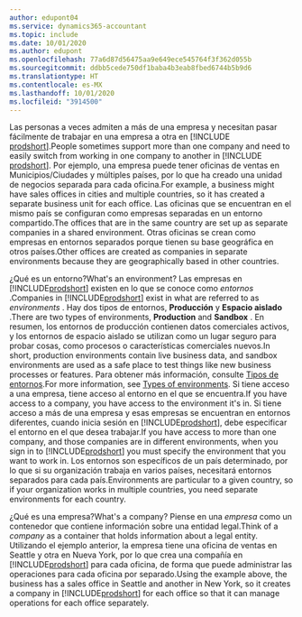 ```yaml
---
author: edupont04
ms.service: dynamics365-accountant
ms.topic: include
ms.date: 10/01/2020
ms.author: edupont
ms.openlocfilehash: 77a6d87d56475aa9e649ece545764f3f362d055b
ms.sourcegitcommit: ddbb5cede750df1baba4b3eab8fbed6744b5b9d6
ms.translationtype: HT
ms.contentlocale: es-MX
ms.lasthandoff: 10/01/2020
ms.locfileid: "3914500"
---
```

<span data-ttu-id="e595c-101">Las personas a veces admiten a más de una empresa y necesitan pasar fácilmente de trabajar en una empresa a otra en [!INCLUDE [prodshort](prodshort.md)].</span><span class="sxs-lookup"><span data-stu-id="e595c-101">People sometimes support more than one company and need to easily switch from working in one company to another in [!INCLUDE [prodshort](prodshort.md)].</span></span> <span data-ttu-id="e595c-102">Por ejemplo, una empresa puede tener oficinas de ventas en Municipios/Ciudades y múltiples países, por lo que ha creado una unidad de negocios separada para cada oficina.</span><span class="sxs-lookup"><span data-stu-id="e595c-102">For example, a business might have sales offices in cities and multiple countries, so it has created a separate business unit for each office.</span></span> <span data-ttu-id="e595c-103">Las oficinas que se encuentran en el mismo país se configuran como empresas separadas en un entorno compartido.</span><span class="sxs-lookup"><span data-stu-id="e595c-103">The offices that are in the same country are set up as separate companies in a shared environment.</span></span> <span data-ttu-id="e595c-104">Otras oficinas se crean como empresas en entornos separados porque tienen su base geográfica en otros países.</span><span class="sxs-lookup"><span data-stu-id="e595c-104">Other offices are created as companies in separate environments because they are geographically based in other countries.</span></span>  

<span data-ttu-id="e595c-105">¿Qué es un entorno?</span><span class="sxs-lookup"><span data-stu-id="e595c-105">What's an environment?</span></span> <span data-ttu-id="e595c-106">Las empresas en [!INCLUDE[prodshort](prodshort.md)] existen en lo que se conoce como *entornos* .</span><span class="sxs-lookup"><span data-stu-id="e595c-106">Companies in [!INCLUDE[prodshort](prodshort.md)] exist in what are referred to as *environments* .</span></span> <span data-ttu-id="e595c-107">Hay dos tipos de entornos, **Producción** y **Espacio aislado** .</span><span class="sxs-lookup"><span data-stu-id="e595c-107">There are two types of environments, **Production** and **Sandbox** .</span></span> <span data-ttu-id="e595c-108">En resumen, los entornos de producción contienen datos comerciales activos, y los entornos de espacio aislado se utilizan como un lugar seguro para probar cosas, como procesos o características comerciales nuevos.</span><span class="sxs-lookup"><span data-stu-id="e595c-108">In short, production environments contain live business data, and sandbox environments are used as a safe place to test things like new business processes or features.</span></span> <span data-ttu-id="e595c-109">Para obtener más información, consulte [Tipos de entornos](/dynamics365/business-central/dev-itpro/administration/tenant-admin-center-environments#types-of-environments).</span><span class="sxs-lookup"><span data-stu-id="e595c-109">For more information, see [Types of environments](/dynamics365/business-central/dev-itpro/administration/tenant-admin-center-environments#types-of-environments).</span></span> <span data-ttu-id="e595c-110">Si tiene acceso a una empresa, tiene acceso al entorno en el que se encuentra.</span><span class="sxs-lookup"><span data-stu-id="e595c-110">If you have access to a company, you have access to the environment it's in.</span></span> <span data-ttu-id="e595c-111">Si tiene acceso a más de una empresa y esas empresas se encuentran en entornos diferentes, cuando inicia sesión en [!INCLUDE[prodshort](prodshort.md)], debe especificar el entorno en el que desea trabajar.</span><span class="sxs-lookup"><span data-stu-id="e595c-111">If you have access to more than one company, and those companies are in different environments, when you sign in to [!INCLUDE[prodshort](prodshort.md)] you must specify the environment that you want to work in.</span></span> <span data-ttu-id="e595c-112">Los entornos son específicos de un país determinado, por lo que si su organización trabaja en varios países, necesitará entornos separados para cada país.</span><span class="sxs-lookup"><span data-stu-id="e595c-112">Environments are particular to a given country, so if your organization works in multiple countries, you need separate environments for each country.</span></span>  

<span data-ttu-id="e595c-113">¿Qué es una empresa?</span><span class="sxs-lookup"><span data-stu-id="e595c-113">What's a company?</span></span> <span data-ttu-id="e595c-114">Piense en una *empresa* como un contenedor que contiene información sobre una entidad legal.</span><span class="sxs-lookup"><span data-stu-id="e595c-114">Think of a *company* as a container that holds information about a legal entity.</span></span> <span data-ttu-id="e595c-115">Utilizando el ejemplo anterior, la empresa tiene una oficina de ventas en Seattle y otra en Nueva York, por lo que crea una compañía en [!INCLUDE[prodshort](prodshort.md)] para cada oficina, de forma que puede administrar las operaciones para cada oficina por separado.</span><span class="sxs-lookup"><span data-stu-id="e595c-115">Using the example above, the business has a sales office in Seattle and another in New York, so it creates a company in [!INCLUDE[prodshort](prodshort.md)] for each office so that it can manage operations for each office separately.</span></span>  
